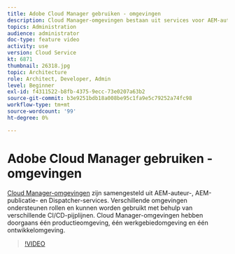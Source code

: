 ```yaml
---
title: Adobe Cloud Manager gebruiken - omgevingen
description: Cloud Manager-omgevingen bestaan uit services voor AEM-auteur, AEM-publicatie en -verzending. Verschillende omgevingen ondersteunen rollen en kunnen worden gebruikt met behulp van verschillende CI/CD-pijplijnen. Cloud Manager-omgevingen hebben doorgaans één productieomgeving, één werkgebiedomgeving en één ontwikkelomgeving.
topics: Administration
audience: administrator
doc-type: feature video
activity: use
version: Cloud Service
kt: 6871
thumbnail: 26318.jpg
topic: Architecture
role: Architect, Developer, Admin
level: Beginner
exl-id: f4311522-b8fb-4375-9ecc-73e0207a63b2
source-git-commit: b3e9251bdb18a008be95c1fa9e5c79252a74fc98
workflow-type: tm+mt
source-wordcount: '99'
ht-degree: 0%

---
```


# Adobe Cloud Manager gebruiken - omgevingen

[Cloud Manager-omgevingen](https://experienceleague.adobe.com/docs/experience-manager-cloud-manager/using/how-to-use/manage-your-environment.html) zijn samengesteld uit AEM-auteur-, AEM-publicatie- en Dispatcher-services. Verschillende omgevingen ondersteunen rollen en kunnen worden gebruikt met behulp van verschillende CI/CD-pijplijnen. Cloud Manager-omgevingen hebben doorgaans één productieomgeving, één werkgebiedomgeving en één ontwikkelomgeving.

>[!VIDEO](https://video.tv.adobe.com/v/26318?quality=12&learn=on)
